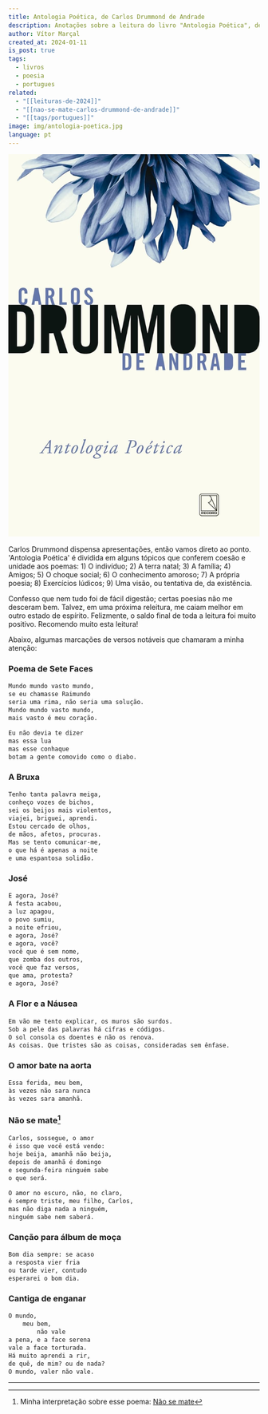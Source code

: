 ```yaml
---
title: Antologia Poética, de Carlos Drummond de Andrade
description: Anotações sobre a leitura do livro "Antologia Poética", de Carlos Drummond de Andrade
author: Vítor Marçal
created_at: 2024-01-11
is_post: true
tags:
  - livros
  - poesia
  - portugues
related:
  - "[[leituras-de-2024]]"
  - "[[nao-se-mate-carlos-drummond-de-andrade]]"
  - "[[tags/portugues]]"
image: img/antologia-poetica.jpg
language: pt
---
```


![Antologia Poética, de Carlos Drummond de Andrade](img/antologia-poetica.jpg)

Carlos Drummond dispensa apresentações, então vamos direto ao ponto. 'Antologia Poética' é dividida em alguns tópicos que conferem coesão e unidade aos poemas: 1) O indivíduo; 2) A terra natal; 3) A família; 4) Amigos; 5) O choque social; 6) O conhecimento amoroso; 7) A própria poesia; 8) Exercícios lúdicos; 9) Uma visão, ou tentativa de, da existência.

Confesso que nem tudo foi de fácil digestão; certas poesias não me desceram bem. Talvez, em uma próxima releitura, me caiam melhor em outro estado de espírito. Felizmente, o saldo final de toda a leitura foi muito positivo. Recomendo muito esta leitura!

Abaixo, algumas marcações de versos notáveis que chamaram a minha atenção:

### Poema de Sete Faces

```
Mundo mundo vasto mundo,
se eu chamasse Raimundo
seria uma rima, não seria uma solução.
Mundo mundo vasto mundo,
mais vasto é meu coração.

```


```
Eu não devia te dizer
mas essa lua
mas esse conhaque
botam a gente comovido como o diabo.

```


### A Bruxa

```
Tenho tanta palavra meiga,
conheço vozes de bichos,
sei os beijos mais violentos,
viajei, briguei, aprendi.
Estou cercado de olhos,
de mãos, afetos, procuras.
Mas se tento comunicar-me,
o que há é apenas a noite
e uma espantosa solidão.

```


### José

```
E agora, José?
A festa acabou,
a luz apagou,
o povo sumiu,
a noite efriou,
e agora, José?
e agora, você?
você que é sem nome,
que zomba dos outros,
você que faz versos,
que ama, protesta?
e agora, José?

```


### A Flor e a Náusea

```
Em vão me tento explicar, os muros são surdos.
Sob a pele das palavras há cifras e códigos.
O sol consola os doentes e não os renova.
As coisas. Que tristes são as coisas, consideradas sem ênfase.

```


### O amor bate na aorta

```
Essa ferida, meu bem,
às vezes não sara nunca
às vezes sara amanhã.

```


### Não se mate[^1]

```
Carlos, sossegue, o amor
é isso que você está vendo:
hoje beija, amanhã não beija,
depois de amanhã é domingo
e segunda-feira ninguém sabe
o que será.

```


```
O amor no escuro, não, no claro,
é sempre triste, meu filho, Carlos,
mas não diga nada a ninguém,
ninguém sabe nem saberá.

```


### Canção para álbum de moça

```
Bom dia sempre: se acaso
a resposta vier fria
ou tarde vier, contudo
esperarei o bom dia.

```


### Cantiga de enganar

```
O mundo,
    meu bem,
        não vale
a pena, e a face serena
vale a face torturada.
Há muito aprendi a rir,
de quê, de mim? ou de nada?
O mundo, valer não vale.

```

---
[^1]: Minha interpretação sobre esse poema: [Não se mate](nao-se-mate-carlos-drummond-de-andrade)